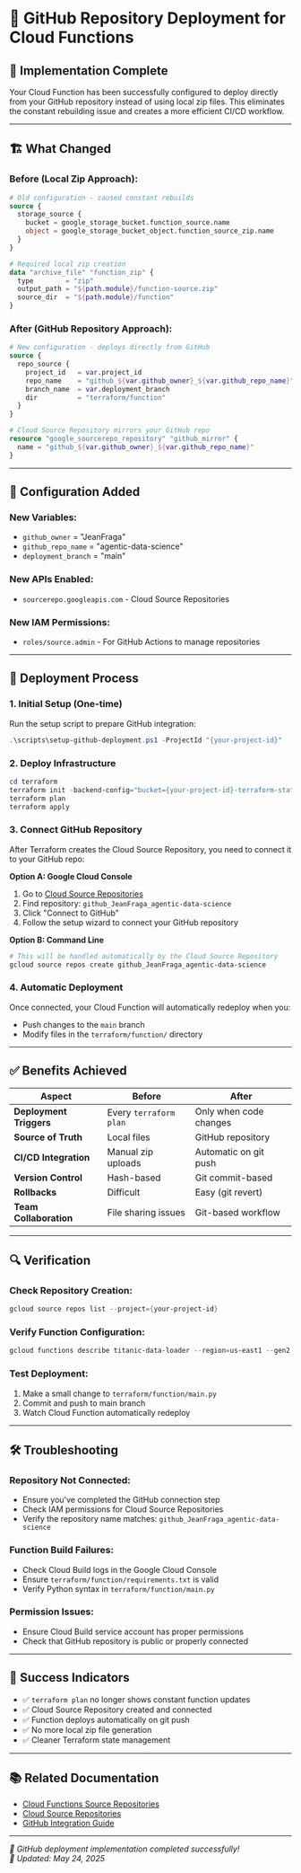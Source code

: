 # 🚀 GitHub Repository Deployment for Cloud Functions

## 🎯 **Implementation Complete**

Your Cloud Function has been successfully configured to deploy directly from your GitHub repository instead of using local zip files. This eliminates the constant rebuilding issue and creates a more efficient CI/CD workflow.

---

## 🏗️ **What Changed**

### **Before (Local Zip Approach):**
```terraform
# Old configuration - caused constant rebuilds
source {
  storage_source {
    bucket = google_storage_bucket.function_source.name
    object = google_storage_bucket_object.function_source_zip.name
  }
}

# Required local zip creation
data "archive_file" "function_zip" {
  type        = "zip"
  output_path = "${path.module}/function-source.zip"
  source_dir  = "${path.module}/function"
}
```

### **After (GitHub Repository Approach):**
```terraform
# New configuration - deploys directly from GitHub
source {
  repo_source {
    project_id   = var.project_id
    repo_name    = "github_${var.github_owner}_${var.github_repo_name}"
    branch_name  = var.deployment_branch
    dir          = "terraform/function"
  }
}

# Cloud Source Repository mirrors your GitHub repo
resource "google_sourcerepo_repository" "github_mirror" {
  name = "github_${var.github_owner}_${var.github_repo_name}"
}
```

---

## 🔧 **Configuration Added**

### **New Variables:**
- `github_owner` = "JeanFraga"
- `github_repo_name` = "agentic-data-science" 
- `deployment_branch` = "main"

### **New APIs Enabled:**
- `sourcerepo.googleapis.com` - Cloud Source Repositories

### **New IAM Permissions:**
- `roles/source.admin` - For GitHub Actions to manage repositories

---

## 🚀 **Deployment Process**

### **1. Initial Setup (One-time)**

Run the setup script to prepare GitHub integration:

```powershell
.\scripts\setup-github-deployment.ps1 -ProjectId "{your-project-id}"
```

### **2. Deploy Infrastructure**

```powershell
cd terraform
terraform init -backend-config="bucket={your-project-id}-terraform-state"
terraform plan
terraform apply
```

### **3. Connect GitHub Repository**

After Terraform creates the Cloud Source Repository, you need to connect it to your GitHub repo:

**Option A: Google Cloud Console**
1. Go to [Cloud Source Repositories](https://console.cloud.google.com/source/repos)
2. Find repository: `github_JeanFraga_agentic-data-science`
3. Click "Connect to GitHub"
4. Follow the setup wizard to connect your GitHub repository

**Option B: Command Line**
```bash
# This will be handled automatically by the Cloud Source Repository
gcloud source repos create github_JeanFraga_agentic-data-science
```

### **4. Automatic Deployment**

Once connected, your Cloud Function will automatically redeploy when you:
- Push changes to the `main` branch
- Modify files in the `terraform/function/` directory

---

## ✅ **Benefits Achieved**

| Aspect | Before | After |
|--------|--------|-------|
| **Deployment Triggers** | Every `terraform plan` | Only when code changes |
| **Source of Truth** | Local files | GitHub repository |
| **CI/CD Integration** | Manual zip uploads | Automatic on git push |
| **Version Control** | Hash-based | Git commit-based |
| **Rollbacks** | Difficult | Easy (git revert) |
| **Team Collaboration** | File sharing issues | Git-based workflow |

---

## 🔍 **Verification**

### **Check Repository Creation:**
```powershell
gcloud source repos list --project={your-project-id}
```

### **Verify Function Configuration:**
```powershell
gcloud functions describe titanic-data-loader --region=us-east1 --gen2 --project={your-project-id}
```

### **Test Deployment:**
1. Make a small change to `terraform/function/main.py`
2. Commit and push to main branch
3. Watch Cloud Function automatically redeploy

---

## 🛠️ **Troubleshooting**

### **Repository Not Connected:**
- Ensure you've completed the GitHub connection step
- Check IAM permissions for Cloud Source Repositories
- Verify the repository name matches: `github_JeanFraga_agentic-data-science`

### **Function Build Failures:**
- Check Cloud Build logs in the Google Cloud Console
- Ensure `terraform/function/requirements.txt` is valid
- Verify Python syntax in `terraform/function/main.py`

### **Permission Issues:**
- Ensure Cloud Build service account has proper permissions
- Check that GitHub repository is public or properly connected

---

## 🎉 **Success Indicators**

- ✅ `terraform plan` no longer shows constant function updates
- ✅ Cloud Source Repository created and connected
- ✅ Function deploys automatically on git push
- ✅ No more local zip file generation
- ✅ Cleaner Terraform state management

---

## 📚 **Related Documentation**

- [Cloud Functions Source Repositories](https://cloud.google.com/functions/docs/deploying/repo)
- [Cloud Source Repositories](https://cloud.google.com/source-repositories/docs)
- [GitHub Integration Guide](https://cloud.google.com/source-repositories/docs/connecting-hosted-repositories)

---

*🎯 GitHub deployment implementation completed successfully!*  
*📅 Updated: May 24, 2025*
